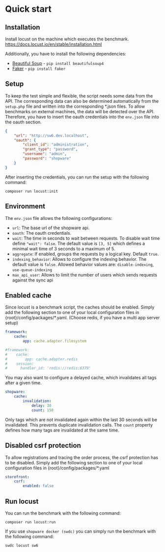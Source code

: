# Quick start

## Installation

Install locust on the machine which executes the benchmark. https://docs.locust.io/en/stable/installation.html

Additionally, you have to install the following dependencies:
- [Beautiful Soup](hhttps://pypi.org/project/beautifulsoup4/) - `pip install beautifulsoup4`
- [Faker](https://faker.readthedocs.io/en/master/) - `pip install faker`

## Setup

To keep the test simple and flexible, the script needs some data from the API.
The corresponding data can also be determined automatically from the `setup.php` file and written into the corresponding *.json files.
To allow benchmarks on external machines, the data will be detected over the API.
Therefore, you have to insert the oauth credentials into the `env.json` file into the oauth section.
```json
{
    "url": "http://sw6.dev.localhost",
    "oauth": {
        "client_id": "administration",
        "grant_type": "password",
        "username": "admin",
        "password": "shopware"
    }
}
```

After inserting the credentials, you can run the setup with the following command:
```shell
composer run locust:init
```

## Environment
The `env.json` file allows the following configurations:
- `url`: The base url of the shopware api.
- `oauth`: The oauth credentials.
- `wait`: The time in seconds to wait between requests. To disable wait time define `"wait": false`. The default value is `[3, 5]` which defines a minimal wait time of 3 seconds to a maximum of 5.
- `aggregate`: If enabled, groups the requests by a logical key. Default `true`.
- `indexing_behavior`: Allows to configure the indexing behavior. The default value is `false`. Allowed behavior values are: `disable-indexing`, `use-queue-indexing`
- `max_api_user`: Allows to limit the number of users which sends requests against the sync api

## Enabled cache
Since locust is a benchmark script, the caches should be enabled.
Simply add the following section to one of your local configuration files in {root}/config/packages/*.yaml. 
(Choose redis, if you have a multi app server setup)

```yaml
framework:
    cache:
        app: cache.adapter.filesystem

#framework:
#    cache:
#        app: cache.adapter.redis
#    session:
#      handler_id: 'redis://redis:6379'
```

You may also want to configure a delayed cache, which invalidates all tags after a given time.
```yaml
shopware:
    cache:
        invalidation:
            delay: 30
            count: 150
```
Only tags which are not invalidated again within the last 30 seconds will be invalidated. This prevents duplicate invalidation calls. The `count` property defines how many tags are invalidated at the same time.

## Disabled csrf protection 
To allow registrations and tracing the order process, the csrf protection has to be disabled. 
Simply add the following section to one of your local configuration files in {root}/config/packages/*.yaml

```yaml
storefront:
    csrf:
        enabled: false
```

## Run locust
You can run the benchmark with the following command:
```shell
composer run locust:run
```

If you use `shopware docker (swdc)` you can simply run the benchmark with the following command:
```shell
swdc locust sw6 
```

